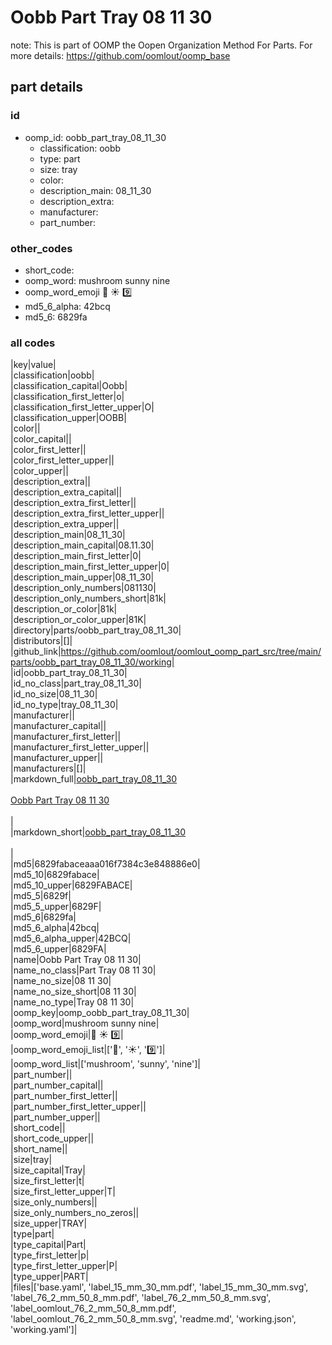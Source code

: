 # Oobb Part Tray 08 11 30  

note: This is part of OOMP the Oopen Organization Method For Parts. For more details: https://github.com/oomlout/oomp_base

##  part details





### id
* oomp_id: oobb_part_tray_08_11_30
  * classification: oobb
  * type: part
  * size: tray
  * color: 
  * description_main: 08_11_30
  * description_extra: 
  * manufacturer: 
  * part_number: 

### other_codes
* short_code: 
* oomp_word: mushroom sunny nine
* oomp_word_emoji :mushroom: :sunny: :nine:
* md5_6_alpha: 42bcq
* md5_6: 6829fa

### all codes 
|key|value|  
|classification|oobb|  
|classification_capital|Oobb|  
|classification_first_letter|o|  
|classification_first_letter_upper|O|  
|classification_upper|OOBB|  
|color||  
|color_capital||  
|color_first_letter||  
|color_first_letter_upper||  
|color_upper||  
|description_extra||  
|description_extra_capital||  
|description_extra_first_letter||  
|description_extra_first_letter_upper||  
|description_extra_upper||  
|description_main|08_11_30|  
|description_main_capital|08.11.30|  
|description_main_first_letter|0|  
|description_main_first_letter_upper|0|  
|description_main_upper|08_11_30|  
|description_only_numbers|081130|  
|description_only_numbers_short|81k|  
|description_or_color|81k|  
|description_or_color_upper|81K|  
|directory|parts/oobb_part_tray_08_11_30|  
|distributors|[]|  
|github_link|https://github.com/oomlout/oomlout_oomp_part_src/tree/main/parts/oobb_part_tray_08_11_30/working|  
|id|oobb_part_tray_08_11_30|  
|id_no_class|part_tray_08_11_30|  
|id_no_size|08_11_30|  
|id_no_type|tray_08_11_30|  
|manufacturer||  
|manufacturer_capital||  
|manufacturer_first_letter||  
|manufacturer_first_letter_upper||  
|manufacturer_upper||  
|manufacturers|[]|  
|markdown_full|[oobb_part_tray_08_11_30](https://github.com/oomlout/oomlout_oomp_part_src/tree/main/parts/oobb_part_tray_08_11_30/working)<br>[](https://github.com/oomlout/oomlout_oomp_part_src/tree/main/parts/oobb_part_tray_08_11_30/working)<br>[Oobb Part Tray 08 11 30](https://github.com/oomlout/oomlout_oomp_part_src/tree/main/parts/oobb_part_tray_08_11_30/working)<br><br>|  
|markdown_short|[oobb_part_tray_08_11_30](https://github.com/oomlout/oomlout_oomp_part_src/tree/main/parts/oobb_part_tray_08_11_30/working)<br><br>|  
|md5|6829fabaceaaa016f7384c3e848886e0|  
|md5_10|6829fabace|  
|md5_10_upper|6829FABACE|  
|md5_5|6829f|  
|md5_5_upper|6829F|  
|md5_6|6829fa|  
|md5_6_alpha|42bcq|  
|md5_6_alpha_upper|42BCQ|  
|md5_6_upper|6829FA|  
|name|Oobb Part Tray 08 11 30|  
|name_no_class|Part Tray 08 11 30|  
|name_no_size|08 11 30|  
|name_no_size_short|08 11 30|  
|name_no_type|Tray 08 11 30|  
|oomp_key|oomp_oobb_part_tray_08_11_30|  
|oomp_word|mushroom sunny nine|  
|oomp_word_emoji|:mushroom: :sunny: :nine:|  
|oomp_word_emoji_list|[':mushroom:', ':sunny:', ':nine:']|  
|oomp_word_list|['mushroom', 'sunny', 'nine']|  
|part_number||  
|part_number_capital||  
|part_number_first_letter||  
|part_number_first_letter_upper||  
|part_number_upper||  
|short_code||  
|short_code_upper||  
|short_name||  
|size|tray|  
|size_capital|Tray|  
|size_first_letter|t|  
|size_first_letter_upper|T|  
|size_only_numbers||  
|size_only_numbers_no_zeros||  
|size_upper|TRAY|  
|type|part|  
|type_capital|Part|  
|type_first_letter|p|  
|type_first_letter_upper|P|  
|type_upper|PART|  
|files|['base.yaml', 'label_15_mm_30_mm.pdf', 'label_15_mm_30_mm.svg', 'label_76_2_mm_50_8_mm.pdf', 'label_76_2_mm_50_8_mm.svg', 'label_oomlout_76_2_mm_50_8_mm.pdf', 'label_oomlout_76_2_mm_50_8_mm.svg', 'readme.md', 'working.json', 'working.yaml']|  
